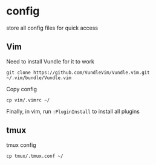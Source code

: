 # config
store all config files for quick access

## Vim

Need to install Vundle for it to work
```
git clone https://github.com/VundleVim/Vundle.vim.git ~/.vim/bundle/Vundle.vim
```

Copy config
```
cp vim/.vimrc ~/
```

Finally, in vim, run `:PluginInstall` to install all plugins

## tmux
tmux config
```
cp tmux/.tmux.conf ~/
```
